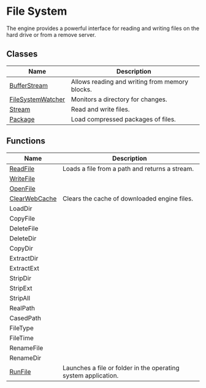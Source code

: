# File System #
The engine provides a powerful interface for reading and writing files on the hard drive or from a remove server.

## Classes ##
| Name | Description |
|---|---|
| [BufferStream](CPP_BufferStream.md) | Allows reading and writing from memory blocks. |
| [FileSystemWatcher](CPP_FileSystemWatcher.md) | Monitors a directory for changes. |
| [Stream](CPP_Stream.md) | Read and write files. |
| [Package](CPP_Package.md) | Load compressed packages of files. |

## Functions ##
| Name | Description |
|---|---|
| [ReadFile](CPP_ReadFile.md) | Loads a file from a path and returns a stream. |
| [WriteFile](CPP_WriteFile.md) | |
| [OpenFile](CPP_OpenFile.md) | |
| [ClearWebCache](API_ClearWebCache.md) | Clears the cache of downloaded engine files. |
| LoadDir | |
| CopyFile | |
| DeleteFile | |
| DeleteDir | |
| CopyDir | |
| ExtractDir | |
| ExtractExt | |
| StripDir | | 
| StripExt | |
| StripAll | |
| RealPath | |
| CasedPath | |
| FileType | | 
| FileTime | |
| RenameFile | |
| RenameDir | |
| [RunFile](API_RunFile.md) | Launches a file or folder in the operating system application. |


